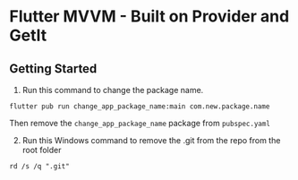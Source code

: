 # Flutter MVVM - Built on Provider and GetIt

## Getting Started

1. Run this command to change the package name.

```
flutter pub run change_app_package_name:main com.new.package.name
```
Then remove the `change_app_package_name` package from `pubspec.yaml`

2. Run this Windows command to remove the .git from the repo from the root folder
```
rd /s /q ".git"
```

